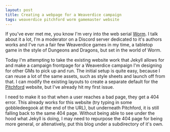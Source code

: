 ```yaml
---
layout: post
title: Creating a webpage for a Weaverdice campaign
tags: weaverdice pitchford worm gamemaster website
---
```


If you've ever met me, you know I'm very into the web serial 
[Worm](https://parahumans.wordpress.net/). I talk about it a lot, I'm a 
moderator on a Discord server dedicated to it's authors works and I've run a 
fair few Weaverdice games in my time, a tabletop game in the style of 
Dungeons and Dragons, but set in the world of Worm.

Today I'm attempting to take the existing website work that Jekyll allows for
and make a campaign frontpage for a Weaverdice campaign I'm designing for other 
GMs to pick up and run. The initial setup is quite easy, because I can reuse 
a lot of the same assets, such as style sheets and launch off from that. I can 
modify the existing layouts to create a separate default for the 
[Pitchford](https://wellwick.github.io/Pitchford) website, but I've already 
hit my first issue.

I need to make it so that when a user reaches a bad page, they get a 404 error. 
This already works for this website (try typing in some gobbledeegook at the 
end of the URL), but underneath Pitchford, it is still falling back to the same 
404 page. Without being able to see under the hood what Jekyll is doing, I may 
need to repurpose the 404 page for being more general, or altenatively, put 
this blog under a subdirectory of it's own.
